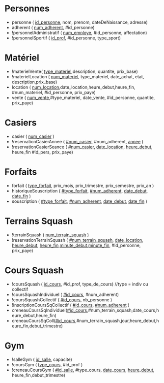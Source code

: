 # Personnes #

  * personne ( <u>id_personne</u>, nom, prenom, dateDeNaissance, adresse)
  * adherent ( <u>num_adherent</u>, #id\_personne)
  * !personnelAdministratif ( <u>num_employe</u>, #id\_personne, affectation)
  * !personnelSportif ( <u>id_prof</u>, #id\_personne, type\_sport)

# Matériel #

  * !materielVente( <u>type_materiel</u>,description, quantite, prix\_base)
  * !materielLocation ( <u>num_materiel</u>, type\_materiel, date\_achat, etat, description,prix\_base)
  * location ( <u>num_location</u>,date\_location,heure\_debut,heure\_fin, #num\_materiel, #id\_personne, prix\_paye)
  * vente ( <u>num_vente</u>,#type\_materiel, date\_vente, #id\_personne,  quantite, prix\_paye)

# Casiers #

  * casier ( <u>num_casier</u> )
  * !reservationCasierAnnee ( <u>#num_casier</u>, #num\_adherent, <u>annee</u> )
  * !reservationCasierSeance ( <u>#num_casier</u>, <u>date_location</u>, <u>heure_debut</u>, heure\_fin #id\_pers, prix\_paye)

# Forfaits #

  * forfait ( <u>type_forfait</u>, prix\_mois, prix\_trimestre, prix\_semestre, prix\_an )
  * historiqueSouscription ( <u>#type_forfait</u>, <u>#num_adherent</u>, <u>date_debut</u>, <u>date_fin</u> )
  * souscription ( <u>#type_forfait</u>, <u>#num_adherent</u>, <u>date_debut</u>, <u>date_fin</u> )

# Terrains Squash #

  * !terrainSquash ( <u>num_terrain_squash</u> )
  * !reservationTerrainSquash ( <u>#num_terrain_squash</u>, <u>date_location</u>, <u>heure_debut</u>, <u>heure_fin</u>,<u>minute_debut</u>,<u>minute_fin</u>, #id\_personne, prix\_paye)

# Cours Squash #

  * !coursSquash ( <u>id_cours</u>, #id\_prof, type\_de\_cours) //type = indiv ou collectif
  * !coursSquashIndividuel ( <u>#id_cours</u>, #num\_adherent)
  * !coursSquashCollectif ( <u>#id_cours</u>, nb\_personne )
  * !inscriptionCoursSqCollectif ( <u>#id_cours</u>, <u>#num_adherent</u> )
  * creneauCoursSqIndividuel(<u>#id_cours</u>,#num\_terrain\_squash,date\_cours,heure\_debut,heure\_fin)
  * creneauCoursSqColl(<u>#id_cours</u>,#num\_terrain\_squash,jour,heure\_debut,heure\_fin,debut\_trimestre)

# Gym #

  * !salleGym ( <u>id_salle</u>, capacite)
  * !coursGym ( <u>type_cours</u>, #id\_prof )
  * !creneauCoursGym ( <u>#id_salle</u>, #type\_cours, <u>date_cours</u>, <u>heure_debut</u>, heure\_fin,debut\_trimestre)